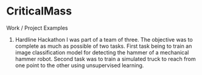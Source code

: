 # CriticalMass

Work / Project Examples

1. Hardline Hackathon
I was part of a team of three. The objective was to complete as much as possible of two tasks. First task being to train an image classification model for detecting the hammer of a mechanical hammer robot. Second task was to train a simulated truck to reach from one point to the other using unsupervised learning. 
